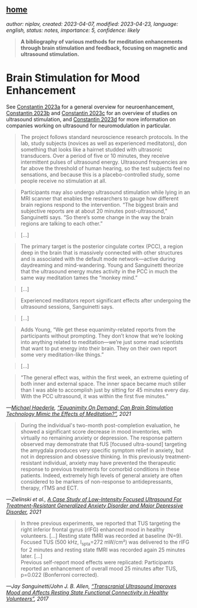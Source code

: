 [home](./index.md)
-------------------

*author: niplav, created: 2023-04-07, modified: 2023-04-23, language: english, status: notes, importance: 5, confidence: likely*

> __A bibliography of various methods for meditation enhancements through
brain stimulation and feedback, focusing on magnetic and ultrasound
stimulation.__

Brain Stimulation for Mood Enhancement
=======================================

See [Constantin
2023a](https://sarahconstantin.substack.com/p/why-should-neuroenhancement-be-possible
"Why Should Neuroenhancement Be Possible?")
for a general overview for neuroenhancement, [Constantin
2023b](https://sarahconstantin.substack.com/p/transcranial-ultrasound-neuromodulation)
and [Constantin
2023c](https://sarahconstantin.substack.com/p/transcranial-ultrasound-studies-part)
for an overview of studies on ultrasound stimulation, and [Constantin
2023d](https://sarahconstantin.substack.com/p/whos-working-on-ultrasound-neuromodulation "Who's Working on Ultrasound Neuromodulation?")
for more information on companies working on ultrasound for
neuromodulation in particular.

<!--TODO
* https://www.theguardian.com/lifeandstyle/video/2021/jun/29/hacking-enlightenment-can-ultrasound-help-you-transcend-reality
* https://consciousness.arizona.edu/sema-lab
* https://crowdfund.arizona.edu/project/20986

Companies:

* https://www.openwater.health/
* https://nurosym.com/
* https://alpha-stim.com/
* [Who's Working on Ultrasound Neuromodulation? (Sarah Constantin, 2023)](https://sarahconstantin.substack.com/p/whos-working-on-ultrasound-neuromodulation)
-->

> The project follows standard neuroscience research protocols. In
the lab, study subjects (novices as well as experienced meditators),
don something that looks like a hairnet studded with ultrasonic
transducers. Over a period of five or 10 minutes, they receive
intermittent pulses of ultrasound energy. Ultrasound frequencies are
far above the threshold of human hearing, so the test subjects feel no
sensations, and because this is a placebo-controlled study, some people
receive no stimulation at all.

> Participants may also undergo ultrasound stimulation while lying in
an MRI scanner that enables the researchers to gauge how different
brain regions respond to the intervention. “The biggest brain
and subjective reports are at about 20 minutes post-ultrasound,”
Sanguinetti says. “So there’s some change in the way the brain
regions are talking to each other.”

> […]

> The primary target is the posterior cingulate cortex (PCC), a region
deep in the brain that is massively connected with other structures and
is associated with the default mode network—active during daydreaming
and mind-wandering. Young and Sanguinetti theorize that the ultrasound
energy mutes activity in the PCC in much the same way meditation tames
the “monkey mind.”

> […]

> Experienced meditators report significant effects after undergoing
the ultrasound sessions, Sanguinetti says.

> […]

> Adds Young, “We get these equanimity-related reports from the
participants without prompting. They don’t know that we’re looking
into anything related to meditation—we’re just some mad scientists
that want to put energy into their brain. They on their own report some
very meditation-like things.”

> […]

> “The general effect was, within the first week, an extreme quieting of
both inner and external space. The inner space became much stiller than
I was able to accomplish just by sitting for 45 minutes every day. With
the PCC ultrasound, it was within the first five minutes.”

*—[Michael Haederle](https://tricycle.org/author/michaelhaederle/), [“Equanimity On Demand: Can Brain Stimulation Technology Mimic the Effects of Meditation?”](https://tricycle.org/article/brain-stimulation-meditation/), 2021*

> During the individual's two-month post-completion evaluation, he
showed a significant score decrease in mood inventories, with virtually
no remaining anxiety or depression. The response pattern observed
may demonstrate that fUS [focused ultra-sound] targeting the amygdala
produces very specific symptom relief in anxiety, but not in depression
and obsessive thinking. In this previously treatment-resistant individual,
anxiety may have prevented the therapeutic response to previous treatments
for comorbid conditions in these patients. Indeed, extremely high levels
of general anxiety are often considered to be markers of non-response
to antidepressants, therapy, rTMS and ECT.

*—Zielinski et al., [A Case Study of Low-Intensity Focused Ultrasound For Treatment-Resistant Generalized Anxiety Disorder and Major Depressive Disorder](./doc/stimulation/a_case_study_of_low_intensity_focused_ultrasound_for_treatment_resistant_anxiety_zielinski_et_al_2021.pdf), 2021*

> In three previous experiments, we reported that TUS targeting the
right inferior frontal gyrus (rIFG) enhanced mood in healthy volunteers. […]
Resting state fMRI was recorded at baseline (N=9). Focused TUS (500 kHz,
I<sub>spta</sub>=272 mW/cm²) was delivered to the rIFG for 2 minutes and resting
state fMRI was recorded again 25 minutes later. […]  
Previous self-report mood effects were replicated: Participants reported
an enhancement of overall mood 25 minutes after TUS, p=0.022 (Bonferroni
corrected).

*—Jay Sanguinetti/John J. B. Allen, [“Transcranial Ultrasound Improves Mood and Affects Resting State Functional Connectivity in Healthy Volunteers”](./doc/stimulation/transcranial_ultrasound_improves_mood_and_affects_sanguinetti_et_al_2017.pdf), 2017*
